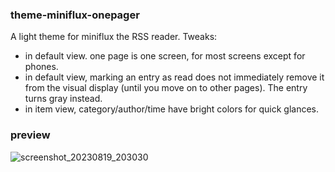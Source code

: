 ### theme-miniflux-onepager
A light theme for miniflux the RSS reader. 
Tweaks: 

- in default view. one page is one screen, for most screens except for phones.
- in default view, marking an entry as read does not immediately remove it from the visual display (until you move on to other pages). The entry turns gray instead. 
- in item view, category/author/time have bright colors for quick glances.

### preview
![screenshot_20230819_203030](https://github.com/yamada321/theme-miniflux-onepager/assets/125833118/6b00b975-6ba7-4286-830a-b01747537cc2)
